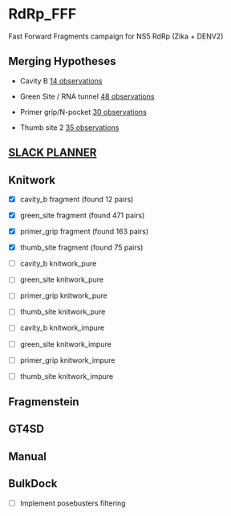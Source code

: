 # RdRp_FFF
Fast Forward Fragments campaign for NS5 RdRp (Zika + DENV2)

## Merging Hypotheses

- Cavity B [14 observations](https://fragalysis.diamond.ac.uk/viewer/react/projects/144/137)

- Green Site / RNA tunnel [48 observations](https://fragalysis.diamond.ac.uk/viewer/react/projects/140/133)

- Primer grip/N-pocket [30 observations](https://fragalysis.diamond.ac.uk/viewer/react/projects/141/134)

- Thumb site 2 [35 observations](https://fragalysis.diamond.ac.uk/viewer/react/projects/143/136)

## [SLACK PLANNER](https://xchem-workspace.slack.com/lists/T01MX6021AR/F07SNQ7N7QD)

## Knitwork

- [x] cavity_b fragment (found 12 pairs)
- [x] green_site fragment (found 471 pairs)
- [x] primer_grip fragment (found 163 pairs)
- [x] thumb_site fragment (found 75 pairs)

- [ ] cavity_b knitwork_pure
- [ ] green_site knitwork_pure
- [ ] primer_grip knitwork_pure
- [ ] thumb_site knitwork_pure

- [ ] cavity_b knitwork_impure
- [ ] green_site knitwork_impure
- [ ] primer_grip knitwork_impure
- [ ] thumb_site knitwork_impure

## Fragmenstein

## GT4SD

## Manual

## BulkDock

- [ ] Implement posebusters filtering


